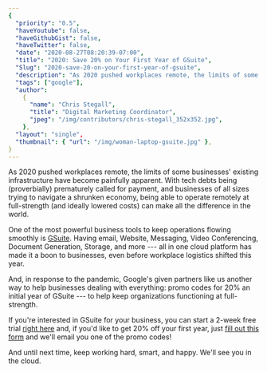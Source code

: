 ```yaml
---
{
  "priority": "0.5",
  "haveYoutube": false,
  "haveGithubGist": false,
  "haveTwitter": false,
  "date": "2020-08-27T08:20:39-07:00",
  "title": "2020: Save 20% on Your First Year of GSuite",
  "Slug": "2020-save-20-on-your-first-year-of-gsuite",
  "description": "As 2020 pushed workplaces remote, the limits of some businesses’ existing infrastructure have become painfully apparent. With tech debts…",
  "tags": ["google"],
  "author":
    {
      "name": "Chris Stegall",
      "title": "Digital Marketing Coordinator",
      "jpeg": "/img/contributors/chris-stegall_352x352.jpg",
    },
  "layout": "single",
  "thumbnail": { "url": "/img/woman-laptop-gsuite.jpg" },
}
---
```


As 2020 pushed workplaces remote, the limits of some businesses' existing infrastructure have become painfully apparent. With tech debts being (proverbially) prematurely called for payment, and businesses of all sizes trying to navigate a shrunken economy, being able to operate remotely at full-strength (and ideally lowered costs) can make all the difference in the world.

One of the most powerful business tools to keep operations flowing smoothly is [GSuite](https://gsuite.google.com/landing/partners/referral/trial.html?utm_source=sign-up&utm_medium=referral&utm_campaign=apps-referral-program&utm_content=NANCUC3). Having email, Website, Messaging, Video Conferencing, Document Generation, Storage, and more --- all in one cloud platform has made it a boon to businesses, even before workplace logistics shifted this year.

And, in response to the pandemic, Google's given partners like us another way to help businesses dealing with everything: promo codes for 20% an initial year of GSuite --- to help keep organizations functioning at full-strength.

If you're interested in GSuite for your business, you can start a 2-week free trial [right here](https://gsuite.google.com/landing/partners/referral/trial.html?utm_source=sign-up&utm_medium=referral&utm_campaign=apps-referral-program&utm_content=NANCUC3) and, if you'd like to get 20% off your first year, just [fill out this form](https://news.mkpartners.com/GSuitePromoCode) and we'll email you one of the promo codes!

And until next time, keep working hard, smart, and happy. We'll see you in the cloud.
